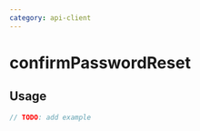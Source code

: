 ```yaml
---
category: api-client
---
```


# confirmPasswordReset

<!-- PLACEHOLDER_DESCRIPTION -->

## Usage

```ts
// TODO: add example
```
